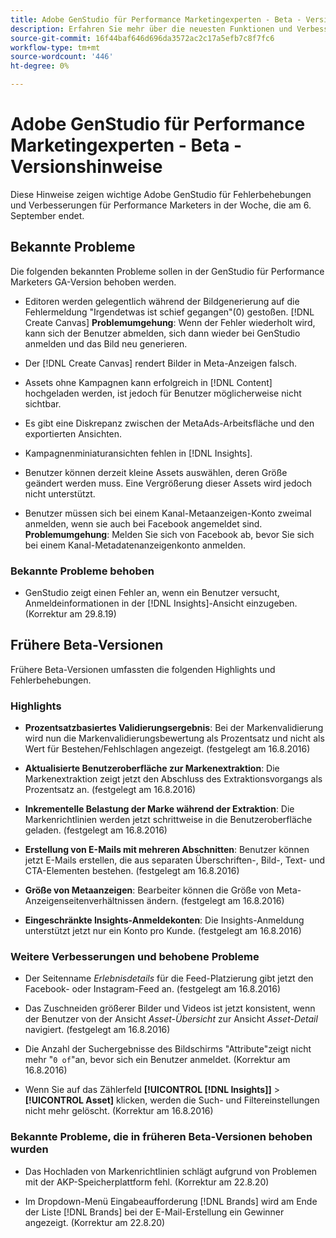 ```yaml
---
title: Adobe GenStudio für Performance Marketingexperten - Beta - Versionshinweise
description: Erfahren Sie mehr über die neuesten Funktionen und Verbesserungen des Adobe GenStudio für Performance Marketingexperten.
source-git-commit: 16f44baf646d696da3572ac2c17a5efb7c8f7fc6
workflow-type: tm+mt
source-wordcount: '446'
ht-degree: 0%

---
```



# Adobe GenStudio für Performance Marketingexperten - Beta - Versionshinweise

Diese Hinweise zeigen wichtige Adobe GenStudio für Fehlerbehebungen und Verbesserungen für Performance Marketers in der Woche, die am 6. September endet.

## Bekannte Probleme

Die folgenden bekannten Probleme sollen in der GenStudio für Performance Marketers GA-Version behoben werden.

* Editoren werden gelegentlich während der Bildgenerierung auf die Fehlermeldung &quot;Irgendetwas ist schief gegangen&quot;(0) gestoßen. [!DNL Create Canvas] **Problemumgehung**: Wenn der Fehler wiederholt wird, kann sich der Benutzer abmelden, sich dann wieder bei GenStudio anmelden und das Bild neu generieren.  <!-- GS-4813 -->

* Der [!DNL Create Canvas] rendert Bilder in Meta-Anzeigen falsch. <!-- GS-4864 -->

* Assets ohne Kampagnen kann erfolgreich in [!DNL Content] hochgeladen werden, ist jedoch für Benutzer möglicherweise nicht sichtbar. <!-- GS-4815 -->

* Es gibt eine Diskrepanz zwischen der MetaAds-Arbeitsfläche und den exportierten Ansichten. <!-- GS-4492 4401 -->

* Kampagnenminiaturansichten fehlen in [!DNL Insights]. <!-- GS-4648 -->

* Benutzer können derzeit kleine Assets auswählen, deren Größe geändert werden muss. Eine Vergrößerung dieser Assets wird jedoch nicht unterstützt. <!-- GS-3131 -->

* Benutzer müssen sich bei einem Kanal-Metaanzeigen-Konto zweimal anmelden, wenn sie auch bei Facebook angemeldet sind. **Problemumgehung**: Melden Sie sich von Facebook ab, bevor Sie sich bei einem Kanal-Metadatenanzeigenkonto anmelden.

### Bekannte Probleme behoben

* GenStudio zeigt einen Fehler an, wenn ein Benutzer versucht, Anmeldeinformationen in der [!DNL Insights]-Ansicht einzugeben. (Korrektur am 29.8.19) <!-- GS-4689 -->

## Frühere Beta-Versionen

Frühere Beta-Versionen umfassten die folgenden Highlights und Fehlerbehebungen.

### Highlights

* **Prozentsatzbasiertes Validierungsergebnis**: Bei der Markenvalidierung wird nun die Markenvalidierungsbewertung als Prozentsatz und nicht als Wert für Bestehen/Fehlschlagen angezeigt. (festgelegt am 16.8.2016)

* **Aktualisierte Benutzeroberfläche zur Markenextraktion**: Die Markenextraktion zeigt jetzt den Abschluss des Extraktionsvorgangs als Prozentsatz an. (festgelegt am 16.8.2016)

* **Inkrementelle Belastung der Marke während der Extraktion**: Die Markenrichtlinien werden jetzt schrittweise in die Benutzeroberfläche geladen. (festgelegt am 16.8.2016)

* **Erstellung von E-Mails mit mehreren Abschnitten**: Benutzer können jetzt E-Mails erstellen, die aus separaten Überschriften-, Bild-, Text- und CTA-Elementen bestehen. (festgelegt am 16.8.2016)

* **Größe von Metaanzeigen**: Bearbeiter können die Größe von Meta-Anzeigenseitenverhältnissen ändern. (festgelegt am 16.8.2016)

* **Eingeschränkte Insights-Anmeldekonten**: Die Insights-Anmeldung unterstützt jetzt nur ein Konto pro Kunde. (festgelegt am 16.8.2016)

### Weitere Verbesserungen und behobene Probleme

* Der Seitenname _Erlebnisdetails_ für die Feed-Platzierung gibt jetzt den Facebook- oder Instagram-Feed an. (festgelegt am 16.8.2016)

* Das Zuschneiden größerer Bilder und Videos ist jetzt konsistent, wenn der Benutzer von der Ansicht _Asset-Übersicht_ zur Ansicht _Asset-Detail_ navigiert. (festgelegt am 16.8.2016)

* Die Anzahl der Suchergebnisse des Bildschirms &quot;Attribute&quot;zeigt nicht mehr &quot;`0 of`&quot;an, bevor sich ein Benutzer anmeldet. (Korrektur am 16.8.2016) <!-- GS-3665 -->

* Wenn Sie auf das Zählerfeld **[!UICONTROL [!DNL Insights]]** > **[!UICONTROL Asset]** klicken, werden die Such- und Filtereinstellungen nicht mehr gelöscht. (Korrektur am 16.8.2016) <!-- GS-3476 -->

### Bekannte Probleme, die in früheren Beta-Versionen behoben wurden

* Das Hochladen von Markenrichtlinien schlägt aufgrund von Problemen mit der AKP-Speicherplattform fehl. (Korrektur am 22.8.20) <!-- GS-4369 -->

* Im Dropdown-Menü Eingabeaufforderung [!DNL Brands] wird am Ende der Liste [!DNL Brands] bei der E-Mail-Erstellung ein Gewinner angezeigt. (Korrektur am 22.8.20) <!-- GS-4077 -->

